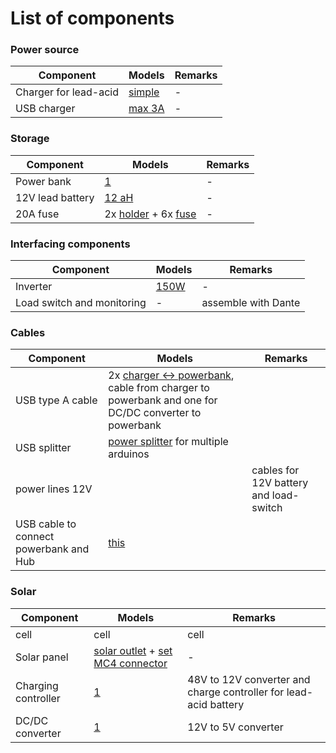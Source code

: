 # List of components

### Power source

| Component | Models | Remarks |
| ------ | ------ | ------ |
| Charger for lead-acid | [simple](https://www.conrad.nl/p/voltcraft-loodaccu-lader-bc-1001-6-v-12-v-laadstroom-max-1-a-1406342) | - |
| USB charger | [max 3A](https://www.conrad.nl/p/ansmann-home-charger-130q-1001-0099-usb-oplader-thuis-uitgangsstroom-max-3000-ma-1-x-usb-30-bus-a-2227123) | - |

### Storage

| Component | Models | Remarks |
| ------ | ------ | ------ |
| Power bank | [1](https://www.conrad.nl/p/anker-powercore-26800-powerbank-li-ion-26800-mah-a1277011-1672847) | - |
| 12V lead battery | [12 aH](https://www.conrad.nl/p/conrad-energy-12-v-12-ah-loodaccu-12-v-12-ah-loodvlies-agm-b-x-h-x-d-151-x-95-x-98-mm-kabelschoen-635-mm-onderhouds-250916) | - |
| 20A fuse | 2x [holder](https://www.conrad.nl/p/tru-components-tc-r3-32b1-zekeringhouder-geschikt-voor-buiszekering-63-x-32-mm-20-a-32-vdc-1-stuks-1587916) + 6x [fuse](https://www.conrad.nl/p/eska-140031-buiszekering-x-l-63-mm-x-32-mm-20-a-32-v-snel-f-inhoud-1-stuks-527658) | - |

### Interfacing components

| Component | Models | Remarks |
| ------ | ------ | ------ |
| Inverter | [150W](https://www.conrad.nl/p/voltcraft-msw-150-12-g-converter-150-w-12-vdc-230-vac-past-in-bekerhouder-1277756)| - |
| Load switch and monitoring | - | assemble with Dante |  

### Cables

| Component | Models | Remarks |
| ------ | ------ | ------ |
| USB type A cable | 2x [charger <-> powerbank](https://www.conrad.nl/p/digitus-usb-20-aansluitkabel-1x-usb-a-20-stekker-1x-usb-a-20-stekker-100-m-zwart-678038), cable from charger to powerbank and  one for DC/DC converter to powerbank | |
| USB splitter | [power splitter](https://www.conrad.nl/p/logilink-ua0138-4-poorten-usb-20-hub-groen-986336) for multiple arduinos | |
| power lines 12V | | cables for 12V battery and load-switch |
| USB cable to connect powerbank and Hub | [this](https://www.conrad.nl/p/manhattan-usb-20-verlengkabel-1x-usb-a-20-stekker-1x-usb-20-bus-a-100-m-zwart-folie-afscherming-ul-gecertificee-1592188) | |


### Solar

| Component | Models | Remarks |
| ------ | ------ | ------ |
| cell | cell | cell |
| Solar panel |  [solar outlet](https://www.solar-outlet.nl/q-cells-duo-320-black.html) + [set MC4 connector](https://www.solar-outlet.nl/mc4-connector-set.html) | - |
| Charging controller | [1](https://www.conrad.nl/p/steca-solarix-prs-2020-solar-laadregelaar-serie-12-v-24-v-20-a-110704) | 48V to 12V converter and charge controller for lead-acid battery |
| DC/DC converter | [1](https://www.conrad.nl/p/dcdc-omvormers-mean-well-sd-15a-5-3-a-1292699) | 12V to 5V converter |